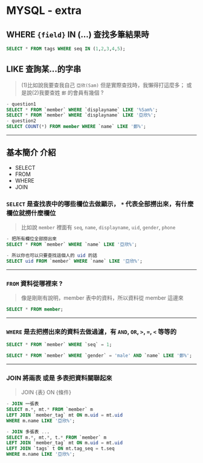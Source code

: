 # MYSQL - extra

## WHERE `{field}` IN (...) 查找多筆結果時
```sql
SELECT * FROM tags WHERE seq IN (1,2,3,4,5);
```

## LIKE 查詢某...的字串
> (1)比如說我要查我自己 `亞欣(Sam)` 但是實際查找時，我懶得打這麼多；
或是說(2)我要查姓 `鄭` 的會員有幾個 ?

```sql
- question1
SELECT * FROM `member` WHERE `displayname` LIKE '%Sam%';
SELECT * FROM `member` WHERE `displayname` LIKE '亞欣%';
- question2
SELECT COUNT(*) FROM member WHERE `name` LIKE '鄭%';
```

---

## 基本簡介 介紹
- SELECT
- FROM
- WHERE 
- JOIN

### `SELECT` 是查找表中的哪些欄位去做顯示， `*` 代表全部撈出來，有什麼欄位就撈什麼欄位
> 比如說 `member` 裡面有 `seq`, `name`, `displayname`, `uid`, `gender`, `phone`

```sql
- 把所有欄位全部撈出來
SELECT * FROM `member` WHERE `name` LIKE '亞欣%';

- 所以你也可以只要查找這個人的 uid 的話
SELECT uid FROM `member` WHERE `name` LIKE '亞欣%';
```
---

### `FROM` 資料從哪裡來 ?
> 像是剛剛有說明，member 表中的資料，所以資料從 member 這邊來

```sql
SELECT * FROM member;
```
---

### `WHERE` 是去把撈出來的資料去做過濾，有 `AND`, `OR`, `>`, `=`, `<` 等等的

```sql
SELECT * FROM `member` WHERE `seq` = 1;

SELECT * FROM `member` WHERE `gender` = 'male' AND `name` LIKE '鄭%';
```
---

### JOIN 將兩表 或是 多表把資料關聯起來
> JOIN {表} ON {條件}

```sql
- JOIN 一張表
SELECT m.*, mt.* FROM `member` m
LEFT JOIN `member_tag` mt ON m.uid = mt.uid
WHERE m.name LIKE '亞欣%';

- JOIN 多張表 ...
SELECT m.*, mt.*, t.* FROM `member` m
LEFT JOIN `member_tag` mt ON m.uid = mt.uid
LEFT JOIN `tags` t ON mt.tag_seq = t.seq
WHERE m.name LIKE '亞欣%';
```








